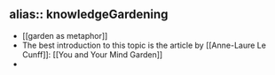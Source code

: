 alias:: knowledgeGardening
-
- [[garden as metaphor]]
- The best introduction to this topic is the article by [[Anne-Laure Le Cunff]]: [[You and Your Mind Garden]]
-